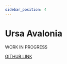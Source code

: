 ```yaml
---
sidebar_position: 4
---
```


# Ursa Avalonia

WORK IN PROGRESS

[GITHUB LINK](https://github.com/irihitech/Ursa.Avalonia)